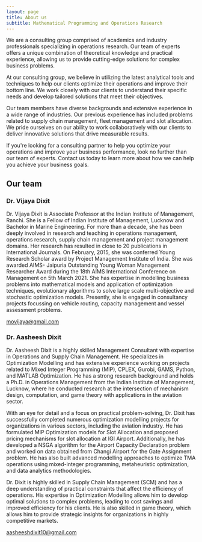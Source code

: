 ```yaml
---
layout: page
title: About us
subtitle: Mathematical Programming and Operations Research
---
```


We are a consulting group comprised of academics and industry professionals specializing in operations research. Our team of experts offers a unique combination of theoretical knowledge and practical experience, allowing us to provide cutting-edge solutions for complex business problems.

At our consulting group, we believe in utilizing the latest analytical tools and techniques to help our clients optimize their operations and improve their bottom line. We work closely with our clients to understand their specific needs and develop tailored solutions that meet their objectives.

Our team members have diverse backgrounds and extensive experience in a wide range of industries. Our previous experience has included problems related to supply chain management, fleet management and slot allocation. We pride ourselves on our ability to work collaboratively with our clients to deliver innovative solutions that drive measurable results.

If you're looking for a consulting partner to help you optimize your operations and improve your business performance, look no further than our team of experts. Contact us today to learn more about how we can help you achieve your business goals.

## Our team

### Dr. Vijaya Dixit

Dr. Vijaya Dixit is Associate Professor at the Indian Institute of Management, Ranchi. She is a
Fellow of Indian Institute of Management, Lucknow and Bachelor in Marine Engineering. For more
than a decade, she has been deeply involved in research and teaching in operations management,
operations research, supply chain management and project management domains. Her research has
resulted in close to 20 publications in International Journals. On February, 2015, she was conferred
Young Research Scholar award by Project Management Institute of India. She was awarded AIMS-
Jaipuria Outstanding Young Woman Management Researcher Award during the 18th AIMS
International Conference on Management on 5th March 2021.
She has expertise in modelling business problems into mathematical models and application of
optimization techniques, evolutionary algorithms to solve large scale multi-objective and stochastic
optimization models. Presently, she is engaged in consultancy projects focussing on vehicle routing,
capacity management and vessel assessment problems.

<movijaya@gmail.com>

### Dr. Aasheesh Dixit

Dr. Aasheesh Dixit is a highly skilled Management Consultant with expertise in Operations and Supply Chain Management. He specializes in Optimization Modelling and has extensive experience working on projects related to Mixed Integer Programming (MIP), CPLEX, Gurobi, GAMS, Python, and MATLAB Optimization. He has a strong research background and holds a Ph.D. in Operations Management from the Indian Institute of Management, Lucknow, where he conducted research at the intersection of mechanism design, computation, and game theory with applications in the aviation sector.

With an eye for detail and a focus on practical problem-solving, Dr. Dixit has successfully completed numerous optimization modelling projects for organizations in various sectors, including the aviation industry. He has formulated MIP Optimization models for Slot Allocation and proposed pricing mechanisms for slot allocation at IGI Airport. Additionally, he has developed a NSGA algorithm for the Airport Capacity Declaration problem and worked on data obtained from Changi Airport for the Gate Assignment problem. He has also built advanced modelling approaches to optimize TMA operations using mixed-integer programming, metaheuristic optimization, and data analytics methodologies.

Dr. Dixit is highly skilled in Supply Chain Management (SCM) and has a deep understanding of practical constraints that affect the efficiency of operations. His expertise in Optimization Modelling allows him to develop optimal solutions to complex problems, leading to cost savings and improved efficiency for his clients. He is also skilled in game theory, which allows him to provide strategic insights for organizations in highly competitive markets.

<aasheeshdixit10@gmail.com>
